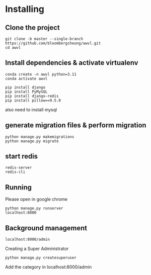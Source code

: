 
# Installing
## Clone the project
```
git clone -b master --single-branch https://github.com/bloombergcheung/awvl.git
cd awvl
```
## Install dependencies & activate virtualenv
```
conda create -n awvl python=3.11
conda activate awvl

pip install django
pip install PyMySQL
pip install django-redis
pip install pillow==9.5.0
```
also need to install mysql
## generate migration files & perform migration
```
python manage.py makemigrations
python manage.py migrate

```

## start redis
```
redis-server
redis-cli
```

## Running
Please open in google chrome
```
python manage.py runserver
localhost:8000
```

## Background management
```
localhost:8000/admin
```
Creating a Super Administrator
```
python manage.py createsuperuser
```
Add the category in localhost:8000/admin



